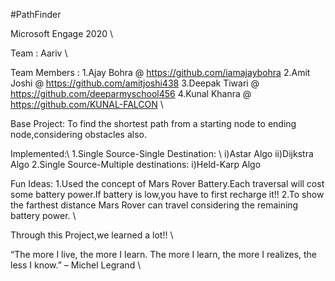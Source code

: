 #PathFinder

Microsoft Engage 2020 \

Team : Aariv \

Team Members :
1.Ajay Bohra @ https://github.com/iamajaybohra
2.Amit Joshi @ https://github.com/amitjoshi438
3.Deepak Tiwari @ https://github.com/deeparmyschool456
4.Kunal Khanra @ https://github.com/KUNAL-FALCON \

Base Project:
To find the shortest path from a starting node to ending node,considering obstacles also.

Implemented:\ 1.Single Source-Single Destination: \ i)Astar Algo
ii)Dijkstra Algo
2.Single Source-Multiple destinations:
i)Held-Karp Algo

Fun Ideas:
1.Used the concept of Mars Rover Battery.Each traversal will cost some battery power.If battery is low,you have to first recharge it!!
2.To show the farthest distance Mars Rover can travel considering the remaining battery power. \

Through this Project,we learned a lot!! \

“The more I live, the more I learn. The more I learn, the more I realizes, the less I know.” – Michel Legrand \

